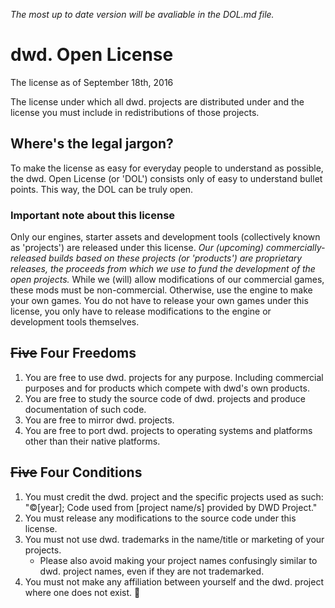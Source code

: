 *The most up to date version will be avaliable in the DOL.md file.*

# dwd. Open License

The license as of September 18th, 2016

The license under which all dwd. projects are distributed under and the license you must include in redistributions of those projects.

## Where's the legal jargon?

To make the license as easy for everyday people to understand as possible, the dwd. Open License (or 'DOL') consists only of easy to understand bullet points. This way, the DOL can be truly open.

### Important note about this license

Only our engines, starter assets and development tools (collectively known as 'projects') are released under this license. *Our (upcoming) commercially-released builds based on these projects (or 'products') are proprietary releases, the proceeds from which we use to fund the development of the open projects.* While we (will) allow modifications of our commercial games, these mods must be non-commercial. Otherwise, use the engine to make your own games. You do not have to release your own games under this license, you only have to release modifications to the engine or development tools themselves.

## ~~Five~~ Four Freedoms

1. You are free to use dwd. projects for any purpose. Including commercial purposes and for products which compete with dwd's own products.
2. You are free to study the source code of dwd. projects and produce documentation of such code.
3. You are free to mirror dwd. projects.
4. You are free to port dwd. projects to operating systems and platforms other than their native platforms.

## ~~Five~~ Four Conditions

1. You must credit the dwd. project and the specific projects used as such: "©[year]; Code used from [project name/s] provided by DWD Project."
2. You must release any modifications to the source code under this license.
3. You must not use dwd. trademarks in the name/title or marketing of your projects.
   - Please also avoid making your project names confusingly similar to dwd. project names, even if they are not trademarked.
4. You must not make any affiliation between yourself and the dwd. project where one does not exist. 
